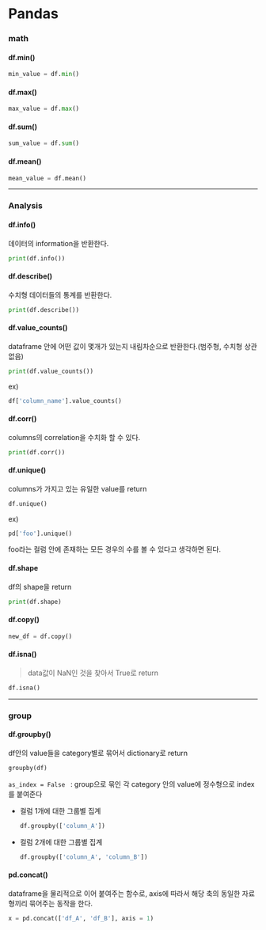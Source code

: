 # Pandas 



### math

#### df.min()

```python
min_value = df.min()
```



#### df.max()

```python
max_value = df.max()
```



#### df.sum()

```python
sum_value = df.sum()
```



#### df.mean()

```python
mean_value = df.mean()
```



---



### Analysis

#### df.info()

데이터의 information을 반환한다.

```python
print(df.info())
```



#### df.describe()

수치형 데이터들의 통계를 반환한다.

```python
print(df.describe())
```



#### df.value_counts()

dataframe 안에 어떤 값이 몇개가 있는지 내림차순으로 반환한다.(범주형, 수치형 상관 없음)

```python
print(df.value_counts())
```

ex)

```python
df['column_name'].value_counts()
```



#### df.corr()

columns의 correlation을 수치화 할 수 있다.

```python
print(df.corr())
```



#### df.unique()

columns가 가지고 있는  유일한 value를 return

```python
df.unique()
```



ex)

```python
pd['foo'].unique()
```

foo라는 컬럼 안에 존재하는 모든 경우의 수를 볼 수 있다고 생각하면 된다.



#### df.shape

df의 shape을 return

```python
print(df.shape)
```



#### df.copy()

```python
new_df = df.copy()
```





#### df.isna()

> data값이 NaN인 것을 찾아서 True로 return

```python
df.isna()
```





---



### group

#### df.groupby()

df안의 value들을 category별로 묶어서 dictionary로 return

```python
groupby(df)
```

`as_index = False ` : group으로 묶인 각 category 안의 value에 정수형으로 index를 붙여준다 



- 컬럼 1개에 대한 그룹별 집계

  ```python
  df.groupby(['column_A'])
  ```

  

- 컬럼 2개에 대한 그룹별 집계

  ```python
  df.groupby(['column_A', 'column_B'])
  ```

  



#### pd.concat()

dataframe을 물리적으로 이어 붙여주는 함수로, axis에 따라서 해당 축의 동일한 자료형끼리 묶어주는 동작을 한다.

```python
x = pd.concat(['df_A', 'df_B'], axis = 1)
```

